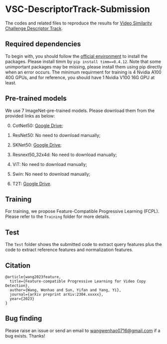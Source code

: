 # VSC-DescriptorTrack-Submission
The codes and related files to reproduce the results for [Video Similarity Challenge Descriptor Track](https://www.drivendata.org/competitions/101/meta-video-similarity-descriptor/).

## Required dependencies
To begin with, you should follow the [official environment](https://github.com/drivendataorg/meta-vsc-descriptor-runtime/blob/main/runtime/environment-gpu.yml) to install the packages. Please install timm by ```pip install timm==0.4.12```. Note that some unimportant packages may be missing, please install them using pip directly when an error occurs. The minimum requirment for training is 4 Nvidia A100 40G GPUs, and for reference, you should have 1 Nvidia V100 16G GPU at least. 

## Pre-trained models

We use $7$ ImageNet-pre-trained models. Please download them from the provided links as below:

0. CotNet50: [Google Drive](https://drive.google.com/file/d/1-CVORVrELHFph45VNgAJmz_Fg8XHCxO1/view?usp=share_link);

1. ResNet50: No need to download manually;

2. SKNet50: [Google Drive](https://drive.google.com/file/d/1h6V3zhWGB_kCAIuXimPWKZnLlu21T7T8/view?usp=share_link);

3. Resnext50_32x4d: No need to download manually;

4. ViT: No need to download manually;

5. Swin: No need to download manually;

6. T2T: [Google Drive](https://drive.google.com/file/d/1-BdI3QKFAsYsv9Zd2GtaXefHqBFE2Dad/view?usp=share_link).

## Training

For training, we propose Feature-Compatible Progressive Learning (FCPL). Please refer to the ```Training``` folder for more details.

## Test

The ```Test``` folder shows the submitted code to extract query features plus the code to extract reference features and normalization features.

## Citation

```
@article{wang2023feature,
  title={Feature-compatible Progressive Learning for Video Copy Detection},
  author={Wang, Wenhao and Sun, Yifan and Yang, Yi},
  journal={arXiv preprint arXiv:2304.xxxxx},
  year={2023}
}
```

## Bug finding
Please raise an issue or send an email to wangwenhao0716@gmail.com if a bug exists. Thanks!

